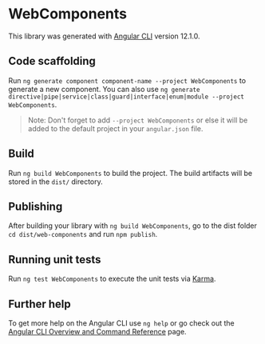 # WebComponents

This library was generated with [Angular CLI](https://github.com/angular/angular-cli) version 12.1.0.

## Code scaffolding

Run `ng generate component component-name --project WebComponents` to generate a new component. You can also use `ng generate directive|pipe|service|class|guard|interface|enum|module --project WebComponents`.
> Note: Don't forget to add `--project WebComponents` or else it will be added to the default project in your `angular.json` file. 

## Build

Run `ng build WebComponents` to build the project. The build artifacts will be stored in the `dist/` directory.

## Publishing

After building your library with `ng build WebComponents`, go to the dist folder `cd dist/web-components` and run `npm publish`.

## Running unit tests

Run `ng test WebComponents` to execute the unit tests via [Karma](https://karma-runner.github.io).

## Further help

To get more help on the Angular CLI use `ng help` or go check out the [Angular CLI Overview and Command Reference](https://angular.io/cli) page.

